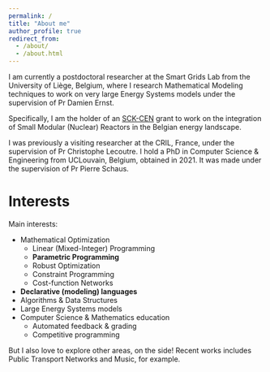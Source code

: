 ```yaml
---
permalink: /
title: "About me"
author_profile: true
redirect_from: 
  - /about/
  - /about.html
---
```


I am currently a postdoctoral researcher at the Smart Grids Lab from the University of Liège, Belgium, where I research Mathematical Modeling techniques to work on very large Energy Systems models under the supervision of Pr Damien Ernst. 

Specifically, I am the holder of an [SCK-CEN](https://www.sckcen.be) grant to work on the integration of Small Modular (Nuclear) Reactors in the Belgian energy landscape.

I was previously a visiting researcher at the CRIL, France, under the supervision of Pr Christophe Lecoutre. I hold a PhD in Computer Science & Engineering from UCLouvain, Belgium, obtained in 2021. It was made under the supervision of Pr Pierre Schaus.

Interests
=========

Main interests:

- Mathematical Optimization
  - Linear (Mixed-Integer) Programming
  - **Parametric Programming**
  - Robust Optimization
  - Constraint Programming
  - Cost-function Networks
- **Declarative (modeling) languages**
- Algorithms & Data Structures
- Large Energy Systems models
- Computer Science & Mathematics education
  - Automated feedback & grading
  - Competitive programming

But I also love to explore other areas, on the side! Recent works includes Public Transport Networks and Music, for example.

